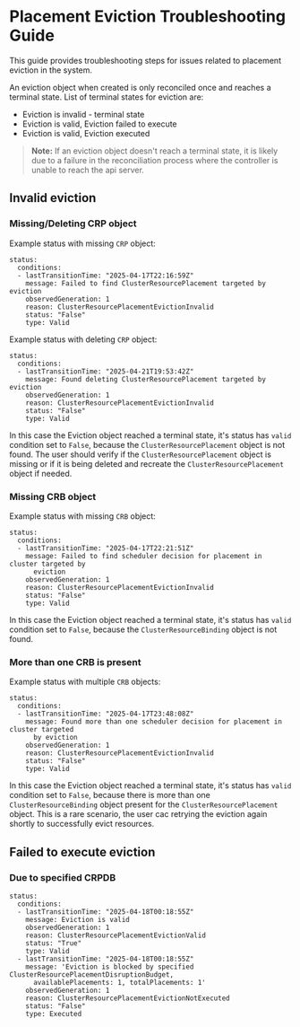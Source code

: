# Placement Eviction Troubleshooting Guide

This guide provides troubleshooting steps for issues related to placement eviction in the system.

An eviction object when created is only reconciled once and reaches a terminal state. List of terminal states for 
eviction are:
- Eviction is invalid - terminal state
- Eviction is valid, Eviction failed to execute
- Eviction is valid, Eviction executed 

> **Note:** If an eviction object doesn't reach a terminal state, it is likely due to a failure in the reconciliation
> process where the controller is unable to reach the api server.

## Invalid eviction

### Missing/Deleting CRP object

Example status with missing `CRP` object:
```
status:
  conditions:
  - lastTransitionTime: "2025-04-17T22:16:59Z"
    message: Failed to find ClusterResourcePlacement targeted by eviction
    observedGeneration: 1
    reason: ClusterResourcePlacementEvictionInvalid
    status: "False"
    type: Valid
```

Example status with deleting `CRP` object:
```
status:
  conditions:
  - lastTransitionTime: "2025-04-21T19:53:42Z"
    message: Found deleting ClusterResourcePlacement targeted by eviction
    observedGeneration: 1
    reason: ClusterResourcePlacementEvictionInvalid
    status: "False"
    type: Valid
```

In this case the Eviction object reached a terminal state, it's status has `valid` condition set to `False`, because the 
`ClusterResourcePlacement` object is not found. The user should verify if the `ClusterResourcePlacement` object is missing or
if it is being deleted and recreate the `ClusterResourcePlacement` object if needed.

### Missing CRB object

Example status with missing `CRB` object:
```
status:
  conditions:
  - lastTransitionTime: "2025-04-17T22:21:51Z"
    message: Failed to find scheduler decision for placement in cluster targeted by
      eviction
    observedGeneration: 1
    reason: ClusterResourcePlacementEvictionInvalid
    status: "False"
    type: Valid
```

In this case the Eviction object reached a terminal state, it's status has `valid` condition set to `False`, because the
`ClusterResourceBinding` object is not found.

### More than one CRB is present

Example status with multiple `CRB` objects:
```
status:
  conditions:
  - lastTransitionTime: "2025-04-17T23:48:08Z"
    message: Found more than one scheduler decision for placement in cluster targeted
      by eviction
    observedGeneration: 1
    reason: ClusterResourcePlacementEvictionInvalid
    status: "False"
    type: Valid
```

In this case the Eviction object reached a terminal state, it's status has `valid` condition set to `False`, because 
there is more than one `ClusterResourceBinding` object present for the `ClusterResourcePlacement` object. This is a rare
scenario, the user cac retrying the eviction again shortly to successfully evict resources.

## Failed to execute eviction

### Due to specified CRPDB

```
status:
  conditions:
  - lastTransitionTime: "2025-04-18T00:18:55Z"
    message: Eviction is valid
    observedGeneration: 1
    reason: ClusterResourcePlacementEvictionValid
    status: "True"
    type: Valid
  - lastTransitionTime: "2025-04-18T00:18:55Z"
    message: 'Eviction is blocked by specified ClusterResourcePlacementDisruptionBudget,
      availablePlacements: 1, totalPlacements: 1'
    observedGeneration: 1
    reason: ClusterResourcePlacementEvictionNotExecuted
    status: "False"
    type: Executed
```